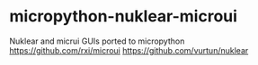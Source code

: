 # micropython-nuklear-microui
Nuklear and micrui GUIs ported to micropython
https://github.com/rxi/microui
https://github.com/vurtun/nuklear